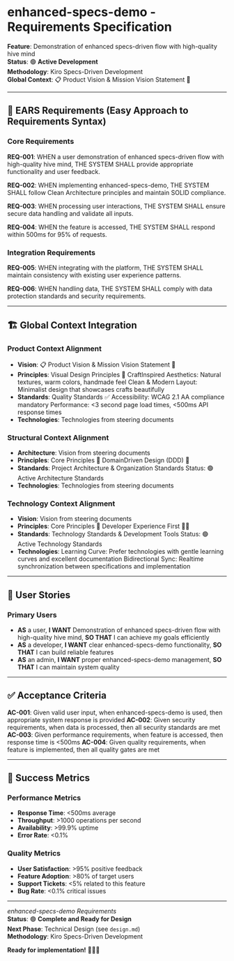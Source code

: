 # enhanced-specs-demo - Requirements Specification

**Feature**: Demonstration of enhanced specs-driven flow with high-quality hive mind  
**Status**: 🟢 **Active Development**  
**Methodology**: Kiro Specs-Driven Development  
**Global Context**: 📋 Product Vision & Mission   Vision Statement 🌟  

---

## 🎯 **EARS Requirements** (Easy Approach to Requirements Syntax)

### **Core Requirements**

**REQ-001**: WHEN a user demonstration of enhanced specs-driven flow with high-quality hive mind, THE SYSTEM SHALL provide appropriate functionality and user feedback.

**REQ-002**: WHEN implementing enhanced-specs-demo, THE SYSTEM SHALL follow Clean Architecture principles and maintain SOLID compliance.

**REQ-003**: WHEN processing user interactions, THE SYSTEM SHALL ensure secure data handling and validate all inputs.

**REQ-004**: WHEN the feature is accessed, THE SYSTEM SHALL respond within 500ms for 95% of requests.

### **Integration Requirements**

**REQ-005**: WHEN integrating with the platform, THE SYSTEM SHALL maintain consistency with existing user experience patterns.

**REQ-006**: WHEN handling data, THE SYSTEM SHALL comply with data protection standards and security requirements.

---

## 🏗️ **Global Context Integration**

### **Product Context Alignment**
- **Vision**: 📋 Product Vision & Mission   Vision Statement 🌟
- **Principles**: Visual Design Principles 🎨  CraftInspired Aesthetics: Natural textures, warm colors, handmade feel  Clean & Modern Layout: Minimalist design that showcases crafts beautifully
- **Standards**: Quality Standards ✅  Accessibility: WCAG 2.1 AA compliance mandatory  Performance: <3 second page load times, <500ms API response times
- **Technologies**: Technologies from steering documents

### **Structural Context Alignment**
- **Architecture**: Vision from steering documents
- **Principles**: Core Principles 🎯   DomainDriven Design (DDD) 🎨
- **Standards**: Project Architecture & Organization Standards  Status: 🟢 Active Architecture Standards
- **Technologies**: Technologies from steering documents

### **Technology Context Alignment**
- **Vision**: Vision from steering documents
- **Principles**: Core Principles 🎯   Developer Experience First 👨‍💻
- **Standards**: Technology Standards & Development Tools  Status: 🟢 Active Technology Standards
- **Technologies**: Learning Curve: Prefer technologies with gentle learning curves and excellent documentation  Bidirectional Sync: Realtime synchronization between specifications and implementation

---

## 👥 **User Stories**

### **Primary Users**
- **AS** a user, **I WANT** Demonstration of enhanced specs-driven flow with high-quality hive mind, **SO THAT** I can achieve my goals efficiently
- **AS** a developer, **I WANT** clear enhanced-specs-demo functionality, **SO THAT** I can build reliable features
- **AS** an admin, **I WANT** proper enhanced-specs-demo management, **SO THAT** I can maintain system quality

---

## ✅ **Acceptance Criteria**

**AC-001**: Given valid user input, when enhanced-specs-demo is used, then appropriate system response is provided
**AC-002**: Given security requirements, when data is processed, then all security standards are met
**AC-003**: Given performance requirements, when feature is accessed, then response time is <500ms
**AC-004**: Given quality requirements, when feature is implemented, then all quality gates are met

---

## 🎯 **Success Metrics**

### **Performance Metrics**
- **Response Time**: <500ms average
- **Throughput**: >1000 operations per second
- **Availability**: >99.9% uptime
- **Error Rate**: <0.1%

### **Quality Metrics**
- **User Satisfaction**: >95% positive feedback
- **Feature Adoption**: >80% of target users
- **Support Tickets**: <5% related to this feature
- **Bug Rate**: <0.1% critical issues

---

*enhanced-specs-demo Requirements*  
**Status**: 🟢 **Complete and Ready for Design**  
**Next Phase**: Technical Design (see `design.md`)  
**Methodology**: Kiro Specs-Driven Development  

**Ready for implementation!** 🎯📝🚀